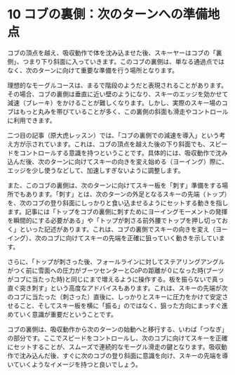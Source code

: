 # 10 コブの裏側：次のターンへの準備地点

コブの頂点を越え、吸収動作で体を沈み込ませた後、スキーヤーはコブの「裏側」、つまり下り斜面に入っていきます。このコブの裏側は、単なる通過点ではなく、次のターンに向けて重要な準備を行う場所となります。

理想的なモーグルコースは、まるで階段のようだと表現されることがあります。その場合、コブの裏側は垂直に近い壁のようになり、スキーのエッジを効かせて減速（ブレーキ）をかけることが難しくなります。しかし、実際のスキー場のコブはもっと丸みを帯びていることが多く、この裏側の斜面も滑走やコントロールに利用できます。

二つ目の記事（原大虎レッスン）では、「コブの裏側での減速を導入」という考え方が示されています。これは、コブの頂点を越えた後の下り斜面でも、スピードをコントロールする意識を持つということです。具体的には、吸収動作で沈み込んだ後、次のターンに向けてスキーの向きを変え始める（ヨーイング）際に、エッジを少し使うなどして、加速しすぎないように調整します。

また、このコブの裏側は、次のターンに向けてスキー板を「刺す」準備をする場所でもあります。「刺す」とは、次のターンの外足となるスキーの先端（トップ）を、次のコブの登り斜面にしっかりと食い込ませるようにセットする動きを指します。記事には「トップをコブの裏側に刺すためにヨーイングモーメントの発揮を瞬間的にする必要がある」や「トップが刺さる前外腰でトップを押し切っておく」といった記述があります。これは、コブの裏側でスキーの向きを変え（ヨーイング）、次のコブに向けてスキーの先端を正確に狙っていく動きを示しています。

さらに、「トップが刺さった後、フォールラインに対してステアリングアングルがつく前に雪面への圧力がブーツセンターとCoPの距離が０になった時(ブーツがコブに当たった時)と同じにまで増えるように操作する。板を振らないで真っ直ぐ突き刺す」という高度なアドバイスもあります。これは、スキーの先端が次のコブに当たった（刺さった）直後に、しっかりとスキーに圧力をかけて安定させること、そしてスキー板を横に「振る」のではなく、狙った方向にまっすぐ進めていく意識が重要だということです。

コブの裏側は、吸収動作から次のターンの始動へと移行する、いわば「つなぎ」の部分です。ここでスピードをコントロールし、次のコブに向けてスキーを正確にセットすることが、スムーズで連続的なモーグル滑走の鍵となります。吸収動作で沈み込んだ後、すぐに次のコブの登り斜面に意識を向け、スキーの先端を導いていくようなイメージを持つと良いでしょう。
